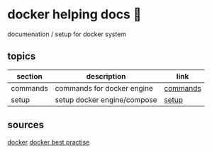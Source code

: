 <!-- omit in toc -->
# docker helping docs 🐋

documenation / setup for docker system

<!-- omit in toc -->
## topics

| section | description | link |
|--- |--- |--- |
| commands | commands for docker engine | [commands](commands.md) |
| setup | setup docker engine/compose | [setup](setup.md) |

## sources

[docker](https://www.docker.com/)
[docker best practise](https://testdriven.io/blog/docker-best-practices/)
